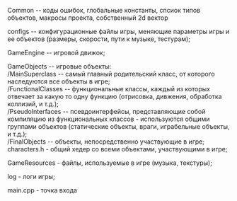 Common -- коды ошибок, глобальные константы, спсиок типов объектов, макросы проекта, собственный 2d вектор

configs -- конфигурационные файлы игры, меняющие параметры игры и ее объектов (размеры, скорости, пути к музыке, тестурам);

GameEngine -- игровой движок;

GameObjects -- игровые объекты:  
/MainSuperclass -- самый главный родительский класс, от которого наследуются все объекты в игре;  
/FunctionalClasses -- функциональные классы, каждый из которых отвечает за какую то одну функцию (отрисовка, дивжения, обработка коллизий, и т.д.);  
/PseudoInterfaces -- псевдоинтерфейсы, представляющие собой компиляцию из функциональных классов - используются общими группами объектов (статические объекты, враги, играбельные объекты, и т.д.);  
/FinalObjects -- объекты, непосредственно участвующие в игре;  
characters.h - общий хедер со всеми объектами, участвующими в игре;    

GameResources - файлы, используемые в игре (музыка, текстуры);

log - логи игры;

main.cpp - точка входа
